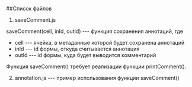 ##Список файлов


1. saveComment.js

saveComment(cell, inId, outId) --- функция сохранения аннотаций, где

* cell --- ячейка, в метаданные которой будет сохранена аннотаций
* inId --- id формы, откуда считывается аннотация
* outId --- id формы, куда будет выводится комментарий

Функция saveComment() требует реализации функции printComment().


2. annotation.js --- пример использования функции saveComment()


